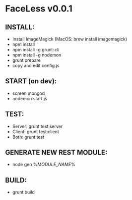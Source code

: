 FaceLess v0.0.1
==============


INSTALL:
--------------
- Install ImageMagick (MacOS: brew install imagemagick)
- npm install
- npm install -g grunt-cli
- npm install -g nodemon
- grunt prepare
- copy and edit config.js

START (on dev):
--------------
- screen mongod
- nodemon start.js

TEST:
--------------
- Server: grunt test:server
- Client: grunt test:client
- Both:   grunt test

GENERATE NEW REST MODULE:
--------------
- node gen %_MODULE_NAME_%

BUILD:
--------------
- grunt build